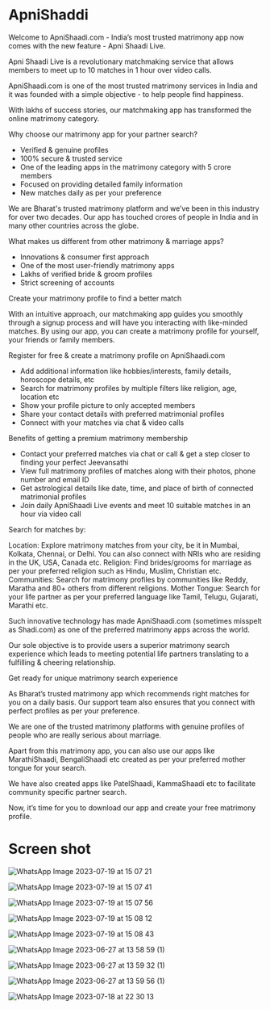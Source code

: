# ApniShaddi
Welcome to ApniShaadi.com - India’s most trusted matrimony app now comes with the new feature - Apni Shaadi Live.

Apni Shaadi Live is a revolutionary matchmaking service that allows members to meet up to 10 matches in 1 hour over video calls.

ApniShaadi.com is one of the most trusted matrimony services in India and it was founded with a simple objective - to help people find happiness.

With lakhs of success stories, our matchmaking app has transformed the online matrimony category.

Why choose our matrimony app for your partner search?

- Verified & genuine profiles
- 100% secure & trusted service
- One of the leading apps in the matrimony category with 5 crore members
- Focused on providing detailed family information
- New matches daily as per your preference

We are Bharat's trusted matrimony platform and we’ve been in this industry for over two decades. Our app has touched crores of people in India and in many other countries across the globe.

What makes us different from other matrimony & marriage apps?

- Innovations & consumer first approach
- One of the most user-friendly matrimony apps
- Lakhs of verified bride & groom profiles
- Strict screening of accounts

Create your matrimony profile to find a better match

With an intuitive approach, our matchmaking app guides you smoothly through a signup process and will have you interacting with like-minded matches. By using our app, you can create a matrimony profile for yourself, your friends or family members.

Register for free & create a matrimony profile on ApniShaadi.com

- Add additional information like hobbies/interests, family details, horoscope details, etc
- Search for matrimony profiles by multiple filters like religion, age, location etc
- Show your profile picture to only accepted members
- Share your contact details with preferred matrimonial profiles
- Connect with your matches via chat & video calls

Benefits of getting a premium matrimony membership

- Contact your preferred matches via chat or call & get a step closer to finding your perfect Jeevansathi
- View full matrimony profiles of matches along with their photos, phone number and email ID
- Get astrological details like date, time, and place of birth of connected matrimonial profiles
- Join daily ApniShaadi Live events and meet 10 suitable matches in an hour via video call

Search for matches by:

Location: Explore matrimony matches from your city, be it in Mumbai, Kolkata, Chennai, or Delhi. You can also connect with NRIs who are residing in the UK, USA, Canada etc.
Religion: Find brides/grooms for marriage as per your preferred religion such as Hindu, Muslim, Christian etc.
Communities: Search for matrimony profiles by communities like Reddy, Maratha and 80+ others from different religions.
Mother Tongue: Search for your life partner as per your preferred language like Tamil, Telugu, Gujarati, Marathi etc.

Such innovative technology has made ApniShaadi.com (sometimes misspelt as Shadi.com) as one of the preferred matrimony apps across the world.

Our sole objective is to provide users a superior matrimony search experience which leads to meeting potential life partners translating to a fulfilling & cheering relationship.

Get ready for unique matrimony search experience

As Bharat’s trusted matrimony app which recommends right matches for you on a daily basis. Our support team also ensures that you connect with perfect profiles as per your preference.

We are one of the trusted matrimony platforms with genuine profiles of people who are really serious about marriage.

Apart from this matrimony app, you can also use our apps like MarathiShaadi, BengaliShaadi etc created as per your preferred mother tongue for your search.

We have also created apps like PatelShaadi, KammaShaadi etc to facilitate community specific partner search.

Now, it’s time for you to download our app and create your free matrimony profile.


# Screen shot

![WhatsApp Image 2023-07-19 at 15 07 21](https://github.com/lucky93agarwal/ApniShaadi/assets/53622073/581e3521-93fe-41aa-93ae-2661c0ca918c)

![WhatsApp Image 2023-07-19 at 15 07 41](https://github.com/lucky93agarwal/ApniShaadi/assets/53622073/08c730f3-6248-45d9-992d-34075d1b88ab)

![WhatsApp Image 2023-07-19 at 15 07 56](https://github.com/lucky93agarwal/ApniShaadi/assets/53622073/bbdcb80f-21b9-4870-b965-bf91543cfc01)

![WhatsApp Image 2023-07-19 at 15 08 12](https://github.com/lucky93agarwal/ApniShaadi/assets/53622073/339831f5-cd44-40ce-9852-5dd90919ff0e)

![WhatsApp Image 2023-07-19 at 15 08 43](https://github.com/lucky93agarwal/ApniShaadi/assets/53622073/e9c96410-777b-450a-a90d-c3b5de61e592)

![WhatsApp Image 2023-06-27 at 13 58 59 (1)](https://github.com/lucky93agarwal/ApniShaadi/assets/53622073/25755a28-13d2-410c-a52a-bf883372719c)

![WhatsApp Image 2023-06-27 at 13 59 32 (1)](https://github.com/lucky93agarwal/ApniShaadi/assets/53622073/bfab7da2-1aee-4da3-ab73-6bb91beb378e)

![WhatsApp Image 2023-06-27 at 13 59 56 (1)](https://github.com/lucky93agarwal/ApniShaadi/assets/53622073/2e662e04-19e3-485a-a5fd-5b03cd22f7e2)

![WhatsApp Image 2023-07-18 at 22 30 13](https://github.com/lucky93agarwal/ApniShaadi/assets/53622073/be56d7d0-537d-4639-bb0f-74ff84183648)



